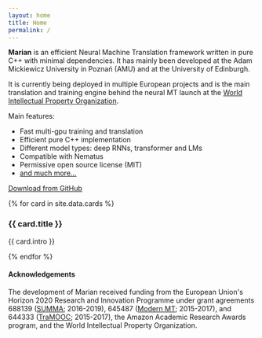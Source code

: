 ```yaml
---
layout: home
title: Home
permalink: /
---
```


<!--h2 class="title">Welcome to {{ site.title }}!</h2-->
<!--div style="position: absolute; left: 50px;">
{% twitter https://twitter.com/marian_nmt maxwidth=500 height=1000 limit=5 %}
</div-->
<div class="intro">
  <p>
  <b>Marian</b> is an efficient Neural Machine Translation framework written
  in pure C++ with minimal dependencies. It has mainly been developed at the
  Adam Mickiewicz University in Poznań (AMU) and at the University of Edinburgh.
  </p>

  <p>
  It is currently being deployed in multiple European projects and is the main
  translation and training engine behind the neural MT launch at the
  <a href="http://www.wipo.int/pressroom/en/articles/2016/article_0014.html">World Intellectual Property Organization</a>.
  </p>

  <p>
  Main features:
  <ul>
    <li> Fast multi-gpu training and translation </li>
    <li> Efficient pure C++ implementation </li>
    <li> Different model types: deep RNNs, transformer and LMs </li>
    <li> Compatible with Nematus </li>
    <li> Permissive open source license (MIT) </li>
    <li> <a href="{{ site.baseurl }}../features"> and much more... </a> </li>
  </ul>
  </p>

  <div class="cta-container">
    <a class="btn btn-primary btn-cta btn-blue" href="{{ site.github }}/marian" target="_blank">
      <i class="fa fa-github"></i>
      Download from GitHub
    </a>
  </div><!--//cta-container-->
</div><!--//intro-->

<div id="cards-wrapper" class="cards-wrapper row">

  {% for card in site.data.cards %}
  <div class="item item-{{ card.color }} col-md-4 col-sm-6 col-xs-6">
    <div class="item-inner">
      <div class="icon-holder">
        <span aria-hidden="true" class="icon fa {{ card.icon }}"></span>
      </div><!--//icon-holder-->
      <h3 class="title">{{ card.title }}</h3>
      <p class="intro">{{ card.intro }}</p>
      <a class="link" href="{{ card.link }}"><span></span></a>
    </div><!--//item-inner-->
  </div><!--//item-->
  {% endfor %}

</div><!--//cards-->

<h4> Acknowledgements </h4>
<div class="intro">
  <p>
The development of Marian received funding from the European Union's Horizon 2020
Research and Innovation Programme under grant agreements
688139 (<a href="http://www.summa-project.eu">SUMMA</a>; 2016-2019),
645487 (<a href="http://www.modernmt.eu">Modern MT</a>; 2015-2017), and
644333 (<a href="http://tramooc.eu/">TraMOOC</a>; 2015-2017),
the Amazon Academic Research Awards program, and the World Intellectual
Property Organization.
  </p>
</div>
